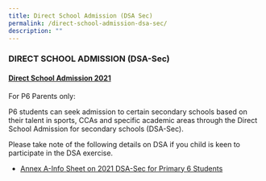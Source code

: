 ```yaml
---
title: Direct School Admission (DSA Sec)
permalink: /direct-school-admission-dsa-sec/
description: ""
---
```



### DIRECT SCHOOL ADMISSION (DSA-Sec)

<h4><u>Direct School Admission 2021</u></h4>

For P6 Parents only:

P6 students can seek admission to certain secondary schools based on their talent in sports, CCAs and specific academic areas through the Direct School Admission for secondary schools (DSA-Sec).

Please take note of the following details on DSA if you child is keen to participate in the DSA exercise.  
  
*   [Annex A-Info Sheet on 2021 DSA-Sec for Primary 6 Students](/files/Annex-A-Info-Sheet-on-2021-DSA-Sec-for-Primary-6-Students.pdf)